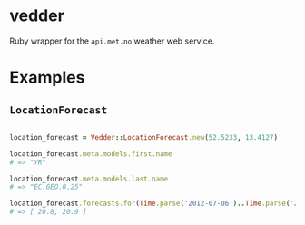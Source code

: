 # vedder

Ruby wrapper for the `api.met.no` weather web service.

# Examples

## `LocationForecast`

```ruby

location_forecast = Vedder::LocationForecast.new(52.5233, 13.4127)

location_forecast.meta.models.first.name
# => "YR"

location_forecast.meta.models.last.name
# => "EC.GEO.0.25"

location_forecast.forecasts.for(Time.parse('2012-07-06')..Time.parse('2012-07-07').map(&:temprature)[0..1]
# => [ 20.8, 20.9 ]
```

